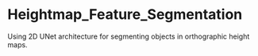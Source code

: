 # Heightmap_Feature_Segmentation
Using 2D UNet architecture for segmenting objects in orthographic height maps.
